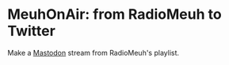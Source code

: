 # MeuhOnAir: from RadioMeuh to Twitter

Make a [Mastodon](https://mastodon.social/about) stream from RadioMeuh's playlist.
